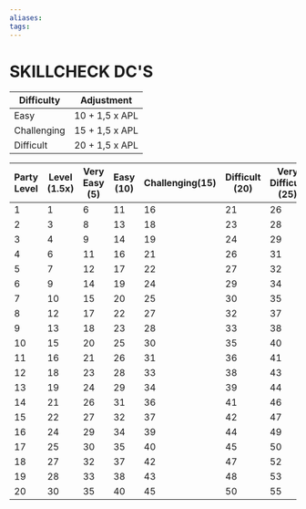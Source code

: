 ```yaml
---
aliases: 
tags: 
---
```

# SKILLCHECK DC'S

| Difficulty     | Adjustment     |
| -------------- | -------------- |
| Easy | 10 + 1,5 x APL |
| Challenging    | 15 + 1,5 x APL |
| Difficult      | 20 + 1,5 x APL | 

| Party Level | Level (1.5x) | Very Easy (5) | Easy (10) | Challenging(15) | Difficult (20) | Very Difficult (25) | Impossible (30) |
|-------------|--------------|---------------|-----------|-----------------|----------------|---------------------|-----------------|
| 1           | 1            | 6             | 11        | 16              | 21             | 26                  | 31              |
| 2           | 3            | 8             | 13        | 18              | 23             | 28                  | 33              |
| 3           | 4            | 9             | 14        | 19              | 24             | 29                  | 34              |
| 4           | 6            | 11            | 16        | 21              | 26             | 31                  | 36              |
| 5           | 7            | 12            | 17        | 22              | 27             | 32                  | 37              |
| 6           | 9            | 14            | 19        | 24              | 29             | 34                  | 39              |
| 7           | 10           | 15            | 20        | 25              | 30             | 35                  | 40              |
| 8           | 12           | 17            | 22        | 27              | 32             | 37                  | 42              |
| 9           | 13           | 18            | 23        | 28              | 33             | 38                  | 43              |
| 10          | 15           | 20            | 25        | 30              | 35             | 40                  | 45              |
| 11          | 16           | 21            | 26        | 31              | 36             | 41                  | 46              |
| 12          | 18           | 23            | 28        | 33              | 38             | 43                  | 48              |
| 13          | 19           | 24            | 29        | 34              | 39             | 44                  | 49              |
| 14          | 21           | 26            | 31        | 36              | 41             | 46                  | 51              |
| 15          | 22           | 27            | 32        | 37              | 42             | 47                  | 52              |
| 16          | 24           | 29            | 34        | 39              | 44             | 49                  | 54              |
| 17          | 25           | 30            | 35        | 40              | 45             | 50                  | 55              |
| 18          | 27           | 32            | 37        | 42              | 47             | 52                  | 57              |
| 19          | 28           | 33            | 38        | 43              | 48             | 53                  | 58              |
| 20          | 30           | 35            | 40        | 45              | 50             | 55                  | 60              |